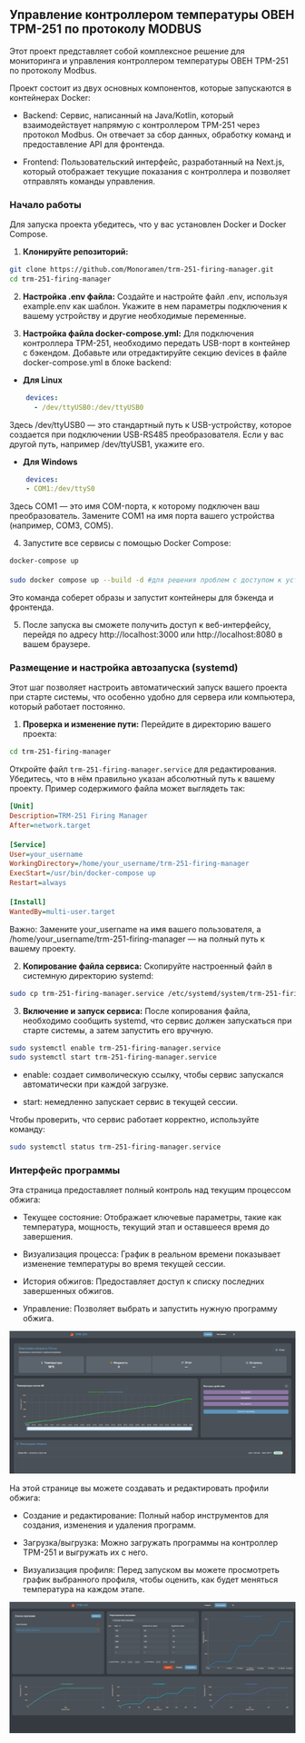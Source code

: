 ## Управление контроллером температуры ОВЕН ТРМ-251 по протоколу MODBUS
Этот проект представляет собой комплексное решение для мониторинга и управления контроллером температуры ОВЕН ТРМ-251 по протоколу Modbus.

Проект состоит из двух основных компонентов, которые запускаются в контейнерах Docker:

- Backend: Сервис, написанный на Java/Kotlin, который взаимодействует напрямую с контроллером ТРМ-251 через протокол Modbus. Он отвечает за сбор данных, обработку команд и предоставление API для фронтенда.

- Frontend: Пользовательский интерфейс, разработанный на Next.js, который отображает текущие показания с контроллера и позволяет отправлять команды управления.

### Начало работы
Для запуска проекта убедитесь, что у вас установлен Docker и Docker Compose.

1. **Клонируйте репозиторий:**
``` bash
git clone https://github.com/Monoramen/trm-251-firing-manager.git
cd trm-251-firing-manager
```
2. **Настройка .env файла:**
Создайте и настройте файл .env, используя example.env как шаблон. Укажите в нем параметры подключения к вашему устройству и другие необходимые переменные.

3. **Настройка файла docker-compose.yml:**
Для подключения контроллера ТРМ-251, необходимо передать USB-порт в контейнер с бэкендом. Добавьте или отредактируйте секцию devices в файле docker-compose.yml в блоке backend:

- **Для Linux**
```yaml
    devices:
      - /dev/ttyUSB0:/dev/ttyUSB0
```
Здесь /dev/ttyUSB0 — это стандартный путь к USB-устройству, которое создается при подключении USB-RS485 преобразователя. Если у вас другой путь, например /dev/ttyUSB1, укажите его.

- **Для Windows**
```yaml
    devices:
    - COM1:/dev/ttyS0
```
Здесь COM1 — это имя COM-порта, к которому подключен ваш преобразователь. Замените COM1 на имя порта вашего устройства (например, COM3, COM5).

4. Запустите все сервисы с помощью Docker Compose:
```bash
docker-compose up

sudo docker compose up --build -d #для решения проблем с доступом к устройству на linux
```
Это команда соберет образы и запустит контейнеры для бэкенда и фронтенда.

5. После запуска вы сможете получить доступ к веб-интерфейсу, перейдя по адресу http://localhost:3000 или http://localhost:8080 в вашем браузере.

### Размещение и настройка автозапуска (systemd)

Этот шаг позволяет настроить автоматический запуск вашего проекта при старте системы, что особенно удобно для сервера или компьютера, который работает постоянно.

1. **Проверка и изменение пути:**
Перейдите в директорию вашего проекта:

```Bash
cd trm-251-firing-manager
```
Откройте файл `trm-251-firing-manager.service` для редактирования. Убедитесь, что в нём правильно указан абсолютный путь к вашему проекту. Пример содержимого файла может выглядеть так:

```Ini
[Unit]
Description=TRM-251 Firing Manager
After=network.target

[Service]
User=your_username
WorkingDirectory=/home/your_username/trm-251-firing-manager
ExecStart=/usr/bin/docker-compose up
Restart=always

[Install]
WantedBy=multi-user.target
```
Важно: Замените your_username на имя вашего пользователя, а /home/your_username/trm-251-firing-manager — на полный путь к вашему проекту.

2. **Копирование файла сервиса:**
Скопируйте настроенный файл в системную директорию systemd:

```bash
sudo cp trm-251-firing-manager.service /etc/systemd/system/trm-251-firing-manager.service
```
3. **Включение и запуск сервиса:**
После копирования файла, необходимо сообщить systemd, что сервис должен запускаться при старте системы, а затем запустить его вручную.

```Bash
sudo systemctl enable trm-251-firing-manager.service
sudo systemctl start trm-251-firing-manager.service
```
- enable: создает символическую ссылку, чтобы сервис запускался автоматически при каждой загрузке.

- start: немедленно запускает сервис в текущей сессии.

Чтобы проверить, что сервис работает корректно, используйте команду:

```Bash
sudo systemctl status trm-251-firing-manager.service
```

### Интерфейс программы 
Эта страница предоставляет полный контроль над текущим процессом обжига:

- Текущее состояние: Отображает ключевые параметры, такие как температура, мощность, текущий этап и оставшееся время до завершения.

- Визуализация процесса: График в реальном времени показывает изменение температуры во время текущей сессии.

- История обжигов: Предоставляет доступ к списку последних завершенных обжигов.

- Управление: Позволяет выбрать и запустить нужную программу обжига.

![Главная страница мониторинга](image1.png)

На этой странице вы можете создавать и редактировать профили обжига:

- Создание и редактирование: Полный набор инструментов для создания, изменения и удаления программ.

- Загрузка/выгрузка: Можно загружать программы на контроллер ТРМ-251 и выгружать их с него.

- Визуализация профиля: Перед запуском вы можете просмотреть график выбранного профиля, чтобы оценить, как будет меняться температура на каждом этапе.

![Страница программ](image2.png)